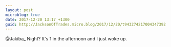 ```yaml
---
layout: post
microblog: true
date: 2017-12-20 13:17 +1300
guid: http://JacksonOfTrades.micro.blog/2017/12/20/t943274217004347392.html
---
```

@Jakiba_ Night? It's 1 in the afternoon and I just woke up.
